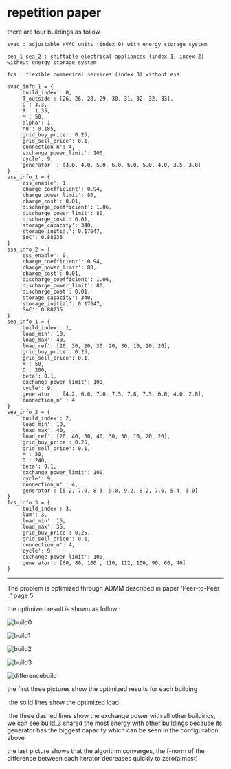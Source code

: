 # repetition paper

there are four buildings as follow

`svac : adjustable HVAC units (index 0) with energy storage system`

`sea_1 sea_2 : shiftable electrical appliances (index 1, index 2) without energy storage system`

`fcs : flexible commerical services (index 3) without ess`

```
svac_info_1 = {
    'build_index': 0,
    'T_outside': [26, 26, 28, 29, 30, 31, 32, 32, 33],
    'C': 3.3,
    'R': 1.35,
    'M': 50,
    'alpha': 1,
    'nu': 0.185,
    'grid_buy_price': 0.25,
    'grid_sell_price': 0.1,
    'connection_n': 4,
    'exchange_power_limit': 100,
    'cycle': 9,
    'generator' : [3.0, 4.0, 5.0, 6.0, 6.0, 5.0, 4.0, 3.5, 3.0]
}
ess_info_1 = {
    'ess_enable': 1,
    'charge_coefficient': 0.94,
    'charge_power_limit': 80,
    'charge_cost': 0.01,
    'discharge_coefficient': 1.06,
    'discharge_power_limit': 80,
    'discharge_cost': 0.01,
    'storage_capacity': 340,
    'storage_initial': 0.17647,
    'SoC': 0.88235
}
ess_info_2 = {
    'ess_enable': 0,
    'charge_coefficient': 0.94,
    'charge_power_limit': 80,
    'charge_cost': 0.01,
    'discharge_coefficient': 1.06,
    'discharge_power_limit': 80,
    'discharge_cost': 0.01,
    'storage_capacity': 340,
    'storage_initial': 0.17647,
    'SoC': 0.88235
}
sea_info_1 = {
    'build_index': 1,
    'load_min': 10,
    'load_max': 40,
    'load_ref': [20, 30, 20, 30, 20, 30, 10, 20, 20],
    'grid_buy_price': 0.25,
    'grid_sell_price': 0.1,
    'M': 50,
    'D': 200,
    'beta': 0.1,
    'exchange_power_limit': 100,
    'cycle': 9,
    'generator' : [4.2, 6.0, 7.0, 7.5, 7.8, 7.5, 6.0, 4.0, 2.0],
    'connection_n' : 4
}
sea_info_2 = {
    'build_index': 2,
    'load_min': 10,
    'load_max': 40,
    'load_ref': [20, 40, 30, 40, 30, 30, 10, 20, 20],
    'grid_buy_price': 0.25,
    'grid_sell_price': 0.1,
    'M': 50,
    'D': 240,
    'beta': 0.1,
    'exchange_power_limit': 100,
    'cycle': 9,
    'connection_n' : 4,
    'generator': [5.2, 7.0, 8.3, 9.0, 9.2, 8.2, 7.6, 5.4, 3.0]
}
fcs_info_3 = {
    'build_index': 3,
    'lam': 3,
    'load_min': 15,
    'load_max': 35,
    'grid_buy_price': 0.25,
    'grid_sell_price': 0.1,
    'connection_n': 4,
    'cycle': 9,
    'exchange_power_limit': 100,
    'generator': [60, 80, 100 , 110, 112, 100, 90, 60, 40]
}
```

***

The problem is optimized through ADMM described in paper 'Peer-to-Peer ..' page 5

the optimized result is shown as follow :

![build0](F:\untitled\build0.svg)

![build1](F:\untitled\build1.svg)

![build2](F:\untitled\build2.svg)

![build3](F:\untitled\build3.svg)

![differencebuild](F:\untitled\differencebuild.svg)

the first three pictures show the optimized results for each building

​	the solid lines show the optimized load

​	the three dashed lines show the exchange power with all other buildings, we can see build_3 shared the most energy with other buildings because its generator has the biggest capacity which can be seen in the configuration above

the last picture shows that the algorithm converges, the f-norm of the difference between each iterator decreases quickly to zero(almost) 